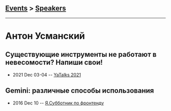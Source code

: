 ## [Events](../README.md) > [Speakers](../speakers.md)
---

# Антон Усманский

## Существующие инструменты не работают в невесомости? Напиши свои!
- 2021 Dec 03-04 -- [YaTalks 2021](https://www.youtube.com/watch?v=ByHfkwGCR4A&t=7181s)    
## Gemini: различные способы использования
- 2016 Dec 10 -- [Я.Субботник по фронтенду](https://events.yandex.ru/lib/talks/4262/)    
